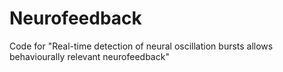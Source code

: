 # Neurofeedback
Code for "Real-time detection of neural oscillation bursts allows behaviourally relevant neurofeedback"
